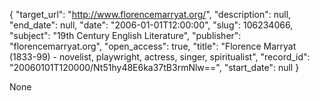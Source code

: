 {
  "target_url": "http://www.florencemarryat.org/", 
  "description": null, 
  "end_date": null, 
  "date": "2006-01-01T12:00:00", 
  "slug": 106234066, 
  "subject": "19th Century English Literature", 
  "publisher": "florencemarryat.org", 
  "open_access": true, 
  "title": "Florence Marryat (1833-99) - novelist, playwright, actress, singer, spiritualist", 
  "record_id": "20060101T120000/Nt51hy48E6ka37tB3rmNlw==", 
  "start_date": null
}

None